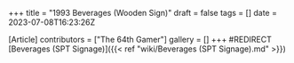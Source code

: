 +++
title = "1993 Beverages (Wooden Sign)"
draft = false
tags = []
date = 2023-07-08T16:23:26Z

[Article]
contributors = ["The 64th Gamer"]
gallery = []
+++
#REDIRECT [Beverages (SPT Signage)]({{< ref "wiki/Beverages (SPT Signage).md" >}})